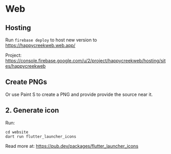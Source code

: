 # Web

## Hosting

Run `firebase deploy` to host new version to https://happycreekweb.web.app/

Project: https://console.firebase.google.com/u/2/project/happycreekweb/hosting/sites/happycreekweb

## Create PNGs

Or use Paint S to create a PNG and provide provide the source near it.

## 2. Generate icon

Run:

```
cd website
dart run flutter_launcher_icons
```


Read more at: https://pub.dev/packages/flutter_launcher_icons
